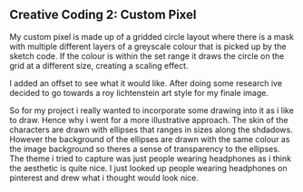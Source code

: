 ## Creative Coding 2: Custom Pixel

My custom pixel is made up of a gridded circle layout where there is a mask with multiple different layers of a greyscale colour that is picked up by the sketch code. If the colour is within the set range it draws the circle on the grid at a different size, creating a scaling effect.

I added an offset to see what it would like.
After doing some research ive decided to go towards a roy lichtenstein art style for my finale image.

So for my project i really wanted to incorporate some drawing into it as i like to draw. Hence why i went for a more illustrative approach.
The skin of the characters are drawn with ellipses that ranges in sizes along the shdadows. However the background of the ellipses are drawn with the same colour as the image background so theres a sense of transparency to the ellipses.
The theme i tried to capture was just people wearing headphones as i think the aesthetic is quite nice. I just looked up people wearing headphones on pinterest and drew what i thought would look nice.